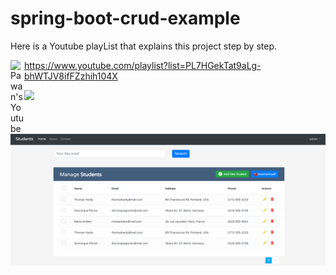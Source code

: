 # spring-boot-crud-example
Here is a Youtube playList that explains this project step by step.

<a href="https://www.youtube.com/channel/UC3gabTPMiE18TeVVLdO-Vyw/videos">
  <img align="left" alt="Pawan's Youtube" width="22px" src="https://cdn.jsdelivr.net/npm/simple-icons@v3/icons/youtube.svg" />
</a>

https://www.youtube.com/playlist?list=PL7HGekTat9aLg-bhWTJV8ifFZzhih104X


<img src="https://github.com/ouhamzalhss/spring-boot-crud-example/blob/main/crudApp.png" width="30px">

![](src/main/resources/crudApp.png)
